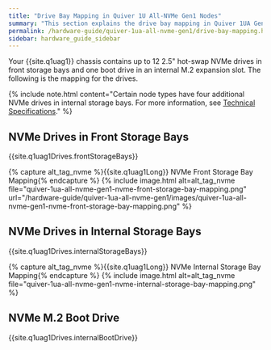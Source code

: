 ```yaml
---
title: "Drive Bay Mapping in Quiver 1U All-NVMe Gen1 Nodes"
summary: "This section explains the drive bay mapping in Quiver 1UA Gen1 nodes."
permalink: /hardware-guide/quiver-1ua-all-nvme-gen1/drive-bay-mapping.html
sidebar: hardware_guide_sidebar
---
```


Your {{site.q1uag1}} chassis contains up to 12 2.5" hot-swap NVMe drives in front storage bays and one boot drive in an internal M.2 expansion slot. The following is the mapping for the drives.

{% include note.html content="Certain node types have four additional NVMe drives in internal storage bays. For more information, see [Technical Specifications](technical-specifications.html)." %}

## NVMe Drives in Front Storage Bays
{{site.q1uag1Drives.frontStorageBays}}

{% capture alt_tag_nvme %}{{site.q1uag1Long}} NVMe Front Storage Bay Mapping{% endcapture %}
{% include image.html alt=alt_tag_nvme file="quiver-1ua-all-nvme-gen1-nvme-front-storage-bay-mapping.png" url="/hardware-guide/quiver-1ua-all-nvme-gen1/images/quiver-1ua-all-nvme-gen1-nvme-front-storage-bay-mapping.png" %}

<a id="internal-storage-bays"></a>
## NVMe Drives in Internal Storage Bays
{{site.q1uag1Drives.internalStorageBays}}

{% capture alt_tag_nvme %}{{site.q1uag1Long}} NVMe Internal Storage Bay Mapping{% endcapture %}
{% include image.html alt=alt_tag_nvme file="quiver-1ua-all-nvme-gen1-nvme-internal-storage-bay-mapping.png" %}


## NVMe M.2 Boot Drive
{{site.q1uag1Drives.internalBootDrive}}
